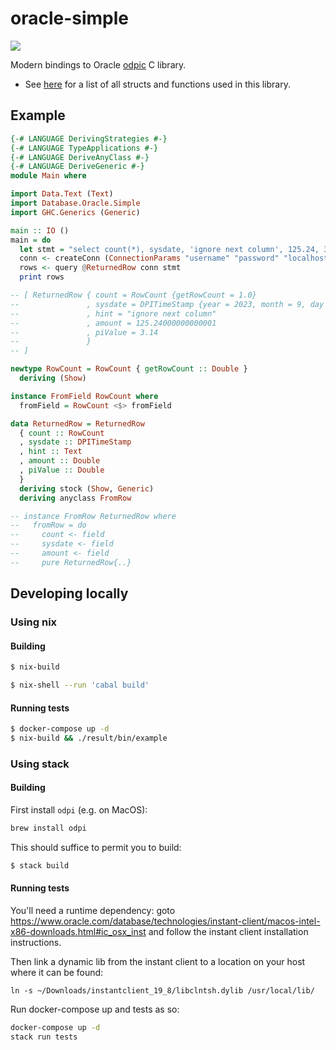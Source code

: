 oracle-simple
=====================================
![](https://github.com/haskell-oracle/oracle-simple/actions/workflows/main.yml/badge.svg)

Modern bindings to Oracle [odpic](https://oracle.github.io/odpi/) C library.
 - See [here](https://github.com/oracle/odpi/blob/main/include/dpi.h) for a list of all structs and functions used in this library.

## Example

```haskell
{-# LANGUAGE DerivingStrategies #-}
{-# LANGUAGE TypeApplications #-}
{-# LANGUAGE DeriveAnyClass #-}
{-# LANGUAGE DeriveGeneric #-}
module Main where

import Data.Text (Text)
import Database.Oracle.Simple
import GHC.Generics (Generic)

main :: IO ()
main = do
  let stmt = "select count(*), sysdate, 'ignore next column', 125.24, 3.14 from dual"
  conn <- createConn (ConnectionParams "username" "password" "localhost/XEPDB1")
  rows <- query @ReturnedRow conn stmt
  print rows

-- [ ReturnedRow { count = RowCount {getRowCount = 1.0}
--               , sysdate = DPITimeStamp {year = 2023, month = 9, day = 15, hour = 2, minute = 10, second = 50, fsecond = 0, tzHourOffset = 0, tzMinuteOffset = 0}
--               , hint = "ignore next column"
--               , amount = 125.24000000000001
--               , piValue = 3.14
--               }
-- ]

newtype RowCount = RowCount { getRowCount :: Double }
  deriving (Show)

instance FromField RowCount where
  fromField = RowCount <$> fromField

data ReturnedRow = ReturnedRow
  { count :: RowCount
  , sysdate :: DPITimeStamp
  , hint :: Text
  , amount :: Double
  , piValue :: Double
  }
  deriving stock (Show, Generic)
  deriving anyclass FromRow

-- instance FromRow ReturnedRow where
--   fromRow = do
--     count <- field
--     sysdate <- field
--     amount <- field
--     pure ReturnedRow{..}

```

## Developing locally


### Using nix

#### Building

```bash
$ nix-build
```

```bash
$ nix-shell --run 'cabal build'
```

#### Running tests

```bash
$ docker-compose up -d
$ nix-build && ./result/bin/example
```

### Using stack

#### Building

First install `odpi` (e.g. on MacOS):
``` bash
brew install odpi
```

This should suffice to permit you to build:
```bash
$ stack build
```

#### Running tests

You'll need a runtime dependency: goto https://www.oracle.com/database/technologies/instant-client/macos-intel-x86-downloads.html#ic_osx_inst and follow the instant client installation instructions.

Then link a dynamic lib from the instant client to a location on your host where it can be found:
```
ln -s ~/Downloads/instantclient_19_8/libclntsh.dylib /usr/local/lib/
```

Run docker-compose up and tests as so:
``` bash
docker-compose up -d
stack run tests
```
